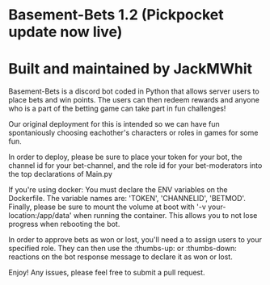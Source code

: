 # Basement-Bets 1.2 (Pickpocket update now live)
# Built and maintained by JackMWhit

Basement-Bets is a discord bot coded in Python that allows server users to place bets and win points. The users can then redeem rewards and anyone who is a part of the betting game can take part in fun challenges!

Our original deployment for this is intended so we can have fun spontaniously choosing eachother's characters or roles in games for some fun.

In order to deploy, please be sure to place your token for your bot, the channel id for your bet-channel, and the role id for your bet-moderators into the top declarations of Main.py

If you're using docker:
You must declare the ENV variables on the Dockerfile. The variable names are: 'TOKEN', 'CHANNELID', 'BETMOD'.
Finally, please be sure to mount the volume at boot with '-v your-location:/app/data' when running the container. This allows you to not lose progress when rebooting the bot.

In order to approve bets as won or lost, you'll need a to assign users to your specified role. They can then use the :thumbs-up: or :thumbs-down: reactions on the bot response message to declare it as won or lost.


Enjoy! Any issues, please feel free to submit a pull request.

